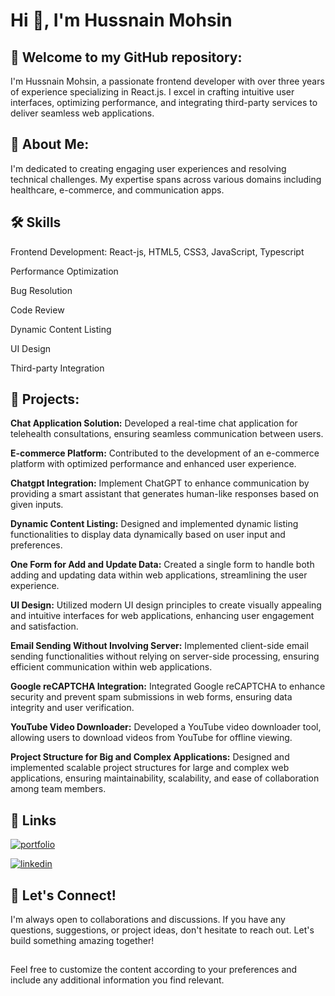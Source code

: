 
# Hi 👋, I'm Hussnain Mohsin 


## 🌟 Welcome to my GitHub repository:
I'm Hussnain Mohsin, a passionate frontend developer with over three years of experience specializing in React.js. I excel in crafting intuitive user interfaces, optimizing performance, and integrating third-party services to deliver seamless web applications.

## 🚀 About Me:
I'm dedicated to creating engaging user experiences and resolving technical challenges. My expertise spans across various domains including healthcare, e-commerce, and communication apps.

## 🛠️ Skills
Frontend Development: React-js, HTML5, CSS3, JavaScript, Typescript

Performance Optimization

Bug Resolution

Code Review

Dynamic Content Listing

UI Design

Third-party Integration


## 📁 Projects:

**Chat Application Solution:** 
Developed a real-time chat application for telehealth consultations, ensuring seamless communication between users.

**E-commerce Platform:** 
Contributed to the development of an e-commerce platform with optimized performance and enhanced user experience.

**Chatgpt Integration:** 
Implement ChatGPT to enhance communication by providing a smart assistant that generates human-like responses based on given inputs.

**Dynamic Content Listing:** 
Designed and implemented dynamic listing functionalities to display data dynamically based on user input and preferences.

**One Form for Add and Update Data:** 
Created a single form to handle both adding and updating data within web applications, streamlining the user experience.

**UI Design:** 
Utilized modern UI design principles to create visually appealing and intuitive interfaces for web applications, enhancing user engagement and satisfaction.

**Email Sending Without Involving Server:** Implemented client-side email sending functionalities without relying on server-side processing, ensuring efficient communication within web applications.

**Google reCAPTCHA Integration:** 
Integrated Google reCAPTCHA to enhance security and prevent spam submissions in web forms, ensuring data integrity and user verification.

**YouTube Video Downloader:**
Developed a YouTube video downloader tool, allowing users to download videos from YouTube for offline viewing.

**Project Structure for Big and Complex
Applications:** Designed and implemented scalable project structures for large and complex web applications, ensuring maintainability, scalability, and ease of collaboration among team members.
## 🔗 Links
[![portfolio](https://img.shields.io/badge/my_portfolio-000?style=for-the-badge&logo=ko-fi&logoColor=white)](https://hussnaindev.netlify.app/)

[![linkedin](https://img.shields.io/badge/linkedin-0A66C2?style=for-the-badge&logo=linkedin&logoColor=white)](https://www.linkedin.com/in/hussnain-mohsin-368497)



## 🤝 Let's Connect!

I'm always open to collaborations and discussions. If you have any questions, suggestions, or project ideas, don't hesitate to reach out. Let's build something amazing together!

##

Feel free to customize the content according to your preferences and include any additional information you find relevant.
